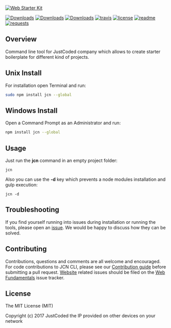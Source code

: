 [![Web Starter Kit](https://cloud.githubusercontent.com/assets/25930200/24800100/4fb5c49e-1ba7-11e7-982f-578699121d9b.png)](https://github.com/justcoded/npm-jcn/releases)



[![Downloads](https://img.shields.io/npm/dm/jcn.svg)](https://www.npmjs.com/package/jcn) [![Downloads](https://img.shields.io/npm/v/jcn.svg)](https://www.npmjs.com/package/jcn) [![Downloads](https://img.shields.io/node/v/jcn.svg)](https://www.npmjs.com/package/jcn) [![travis](https://img.shields.io/travis/justcoded/npm-jcn.svg)](https://travis-ci.org) [![license](http://img.shields.io/badge/license-MIT-blue.svg)](LICENSE)  [![readme](http://img.shields.io/badge/readme-md-blue.svg)](/README.md) [![requests](http://img.shields.io/badge/PRs-welcome-green.svg)](/pulls)


## Overview

Command line tool for JustCoded company which allows to create starter boilerplate for different kind of projects.


## Unix Install

For installation open Terminal and run:

```sh
sudo npm install jcn --global
```


## Windows Install

Open a Command Prompt as an Administrator and run:

```sh
npm install jcn --global
```

## Usage

Just run the **jcn** command in an empty project folder:

```jcn```

Also you can use the **-d** key which prevents a node modules installation and gulp execution:

```jcn -d```


## Troubleshooting

If you find yourself running into issues during installation or running the tools, please open an [issue](https://github.com/justcoded/jcn/issues). We would be happy to discuss how they can be solved.


## Contributing

Contributions, questions and comments are all welcome and encouraged. For code contributions to JCN CLI, please see our [Contribution guide](CONTRIBUTING.md) before submitting a pull request. [Website](https://github.com/justcoded/jcn) related issues should be filed on the [Web Fundamentals](https://github.com/justcoded/jcn/issues) issue tracker. 

## License

The MIT License (MIT)

Copyright (c) 2017 JustCoded the IP provided on other devices on your network